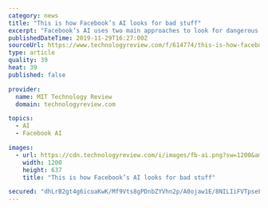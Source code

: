 ```yaml
---
category: news
title: "This is how Facebook’s AI looks for bad stuff"
excerpt: "Facebook’s AI uses two main approaches to look for dangerous content. One is to employ neural networks that look for features and behaviors of known objects and label them with varying percentages of confidence (as we can see in the video above)."
publishedDateTime: 2019-11-29T16:27:00Z
sourceUrl: https://www.technologyreview.com/f/614774/this-is-how-facebooks-ai-looks-for-bad-stuff/
type: article
quality: 39
heat: 39
published: false

provider:
  name: MIT Technology Review
  domain: technologyreview.com

topics:
  - AI
  - Facebook AI

images:
  - url: https://cdn.technologyreview.com/i/images/fb-ai.png?sw=1200&amp;cx=0&amp;cy=0&amp;cw=1234&amp;ch=694
    width: 1200
    height: 637
    title: "This is how Facebook’s AI looks for bad stuff"

secured: "dhLrB2gt4g6icoaKwK/Mf9Vts8gPDnbZYVhn2p/A0ojaw1E/8NILIiFVTpseFVof9cZNoqYgpMf6L8Ndz/55egN3Eeat5pkyMKUiKK+lgtKtFlHZ8DAgKqTEg6V1Dw3+rPvxKzZkqOIUrVp62v1GCZwvPP61Ur2rTZgMEztx3/ms9sZXGKY660YGwwhjWHODbyhHRCOFAntq2YvgPbf+1zApxyUIWZa2EFi4LS/ynsk8qIa/7ow1Br3Oo1pZgrmWrq5F732+WFbij9UaiuSw1Q==;/Zl1YQVOTXcBxNSY6V7gVA=="
---
```


